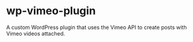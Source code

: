 # wp-vimeo-plugin
A custom WordPress plugin that uses the Vimeo API to create posts with Vimeo videos attached. 
